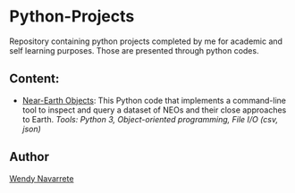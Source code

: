 # Python-Projects

Repository containing python projects completed by me for academic and self learning purposes. Those are presented
through python codes.

## Content:

- [Near-Earth Objects](https://github.com/mwpnava/Python_Projects/tree/main/near-Earth%20Objects): This Python code that implements a command-line tool to inspect and query a dataset of NEOs and their close approaches to Earth. *Tools: Python 3, Object-oriented programming, File I/O (csv, json)*

## Author

[Wendy Navarrete](http://wendynavarrete.com)

